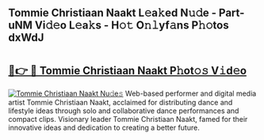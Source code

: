## Tommie Christiaan Naakt L𝚎a𝚔ed N𝚞𝚍e - Part-uNM Vi𝚍𝚎o L𝚎a𝚔s - H𝚘𝚝 O𝚗𝚕yf𝚊ns P𝚑𝚘tos dxWdJ

# <h2><a href="http://kf8z93z.oniu.top/?m=Tommie+Christiaan+Naakt">🔗👉 🔴 Tommie Christiaan Naakt P𝚑ot𝚘𝚜 V𝚒d𝚎o</a></h2>

[![Tommie Christiaan Naakt Nu𝚍e𝚜](https://i.imgur.com/0qMVB7G.gif)](http://kf8z93z.oniu.top/?m=Tommie+Christiaan+Naakt)
Web-based performer and digital media artist Tommie Christiaan Naakt, acclaimed for distributing dance and lifestyle ideas through solo and collaborative dance performances and compact clips. Visionary leader Tommie Christiaan Naakt, famed for their innovative ideas and dedication to creating a better future.  
